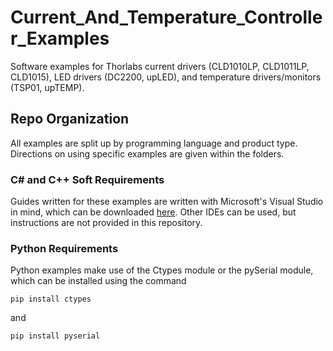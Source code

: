 # Current_And_Temperature_Controller_Examples
Software examples for Thorlabs current drivers (CLD1010LP, CLD1011LP, CLD1015), LED drivers (DC2200, upLED), and temperature drivers/monitors (TSP01, upTEMP).   

## Repo Organization
All examples are split up by programming language and product type. Directions on using specific examples are given within the folders.

### C\# and C++ Soft Requirements

Guides written for these examples are written with Microsoft's Visual Studio in mind, which can be downloaded [here](https://visualstudio.microsoft.com/).
Other IDEs can be used, but instructions are not provided in this repository.


### Python Requirements

Python examples make use of the Ctypes module or the pySerial module, which can be installed using the command

```
pip install ctypes
```
and
```
pip install pyserial
```
